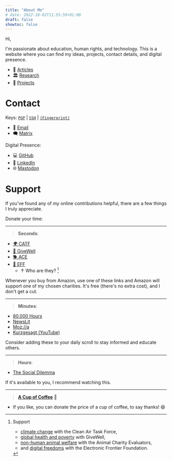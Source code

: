 ```yaml
---
title: "About Me"
# date: 2022-10-02T11:55:59+01:00
draft: false
showtoc: false
---
```


Hi,

I'm passionate about education, human rights, and technology. This is a website where you can find my ideas, projects, contact details, and digital presence.

- 📰 [Articles](/posts)
- 🏛️ [Research](/projects#academic-research)
- 📑 [Projects](/projects)

# Contact

Keys: <a href="/Kai-Tebay.asc">`PGP`</a> | <a href="/id_ed25519.pub">`SSH`</a> | <a href="/fingerprint">`(Fingerprint)`</a>

- 📧 [Email](mailto:kaitebay@protonmail.com)
- 🗨️ [Matrix](https://matrix.to/#/@kai_tebay:matrix.org)

Digital Presence:
- 💻 [GitHub](https://github.com/KaiTebay)
- 💼 [LinkedIn](https://www.linkedin.com/in/kai-tebay-175240237)
- 🌐 <a rel="me" href="https://indieweb.social/@kaitebay">Mastodon</a>

# Support

If you've found any of my online contributions helpful, there are a few things I truly appreciate.

Donate your time:

---

> **Seconds**: 

- [🌍 CATF](https://smile.amazon.com/ch/04-3512550) 
- [💊 GiveWell](https://smile.amazon.com/ch/20-8625442) 
- [🐕 ACE](https://smile.amazon.com/ch/36-4684978) 
- [👤 EFF](https://smile.amazon.com/ch/04-3091431) 
    - ↑ Who are they? [^1]

Whenever you buy from Amazon, use one of these links and Amazon will support one of my chosen charities. It's free (there's no extra cost), and I don't get a cut.

---

> **Minutes**: 

- [80,000 Hours](https://80000hours.org/) 
- [NewsLit](https://newslit.org/)
- [Moz://a](https://blog.mozilla.org/) 
- [Kurzgesagt (YouTube)](https://www.youtube.com/user/Kurzgesagt)

Consider adding these to your daily scroll to stay informed and educate others. 

---

> **Hours**: 

- [The Social Dilemma](https://www.thesocialdilemma.com/)

If it's available to you, I recommend watching this.

---

> [**A Cup of Coffee**](https://www.buymeacoffee.com/kaitebay) 💚

- If you like, you can donate the price of a cup of coffee, to say thanks! 😄

[^1]: Support
    - [climate change](https://www.givingwhatwecan.org/charities/clean-air-task-force) with the Clean Air Task Force, 
    - [global health and poverty](https://www.givingwhatwecan.org/charities/givewell) with GiveWell, 
    - [non-human animal welfare](https://www.givingwhatwecan.org/charities/ace-current-recommendation) with the Animal Charity Evaluators, 
    - and [digital freedoms](https://supporters.eff.org/donate/join-eff-4) with the Electronic Frontier Foundation.

